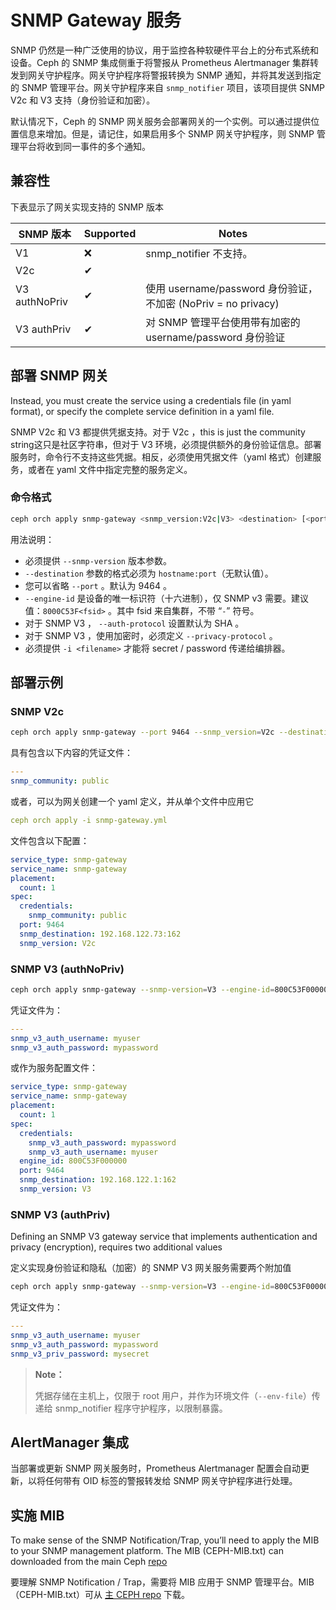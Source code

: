 # SNMP Gateway 服务

SNMP 仍然是一种广泛使用的协议，用于监控各种软硬件平台上的分布式系统和设备。Ceph 的 SNMP 集成侧重于将警报从 Prometheus  Alertmanager 集群转发到网关守护程序。网关守护程序将警报转换为 SNMP 通知，并将其发送到指定的 SNMP 管理平台。网关守护程序来自 `snmp_notifier` 项目，该项目提供 SNMP V2c 和 V3 支持（身份验证和加密）。

默认情况下，Ceph 的 SNMP 网关服务会部署网关的一个实例。可以通过提供位置信息来增加。但是，请记住，如果启用多个 SNMP 网关守护程序，则 SNMP 管理平台将收到同一事件的多个通知。

## 兼容性

下表显示了网关实现支持的 SNMP 版本

| SNMP 版本     | Supported | Notes                                                        |
| ------------- | --------- | ------------------------------------------------------------ |
| V1            | ❌         | snmp_notifier 不支持。                                       |
| V2c           | ✔         |                                                              |
| V3 authNoPriv | ✔         | 使用 username/password 身份验证，不加密 (NoPriv = no privacy) |
| V3 authPriv   | ✔         | 对 SNMP 管理平台使用带有加密的 username/password 身份验证    |

## 部署 SNMP 网关

Instead, you must create the service using a credentials file (in yaml format), or specify the complete service definition in a yaml file.

SNMP V2c 和 V3 都提供凭据支持。对于 V2c ，this is just the community string这只是社区字符串，但对于 V3 环境，必须提供额外的身份验证信息。部署服务时，命令行不支持这些凭据。相反，必须使用凭据文件（yaml 格式）创建服务，或者在 yaml 文件中指定完整的服务定义。

### 命令格式

```bash
ceph orch apply snmp-gateway <snmp_version:V2c|V3> <destination> [<port:int>] [<engine_id>] [<auth_protocol: MD5|SHA>] [<privacy_protocol:DES|AES>] [<placement>] ...
```

用法说明：

- 必须提供 `--snmp-version` 版本参数。
- `--destination` 参数的格式必须为 `hostname:port`（无默认值）。
- 您可以省略 `--port` 。默认为 9464 。
- `--engine-id` 是设备的唯一标识符（十六进制），仅 SNMP v3 需要。建议值：`8000C53F<fsid>` 。其中 fsid 来自集群，不带 “`-`” 符号。
- 对于 SNMP V3 ， `--auth-protocol` 设置默认为 SHA 。
- 对于 SNMP V3 ，使用加密时，必须定义 `--privacy-protocol` 。
- 必须提供 `-i <filename>` 才能将 secret / password 传递给编排器。

## 部署示例

### SNMP V2c

```bash
ceph orch apply snmp-gateway --port 9464 --snmp_version=V2c --destination=192.168.122.73:162 -i ./snmp_creds.yaml
```

具有包含以下内容的凭证文件：

```yaml
---
snmp_community: public
```

或者，可以为网关创建一个 yaml 定义，并从单个文件中应用它

```yaml
ceph orch apply -i snmp-gateway.yml
```

文件包含以下配置：

```yaml
service_type: snmp-gateway
service_name: snmp-gateway
placement:
  count: 1
spec:
  credentials:
    snmp_community: public
  port: 9464
  snmp_destination: 192.168.122.73:162
  snmp_version: V2c
```

### SNMP V3 (authNoPriv)

```bash
ceph orch apply snmp-gateway --snmp-version=V3 --engine-id=800C53F000000 --destination=192.168.122.1:162 -i ./snmpv3_creds.yml
```

凭证文件为：

```yaml
---
snmp_v3_auth_username: myuser
snmp_v3_auth_password: mypassword
```

或作为服务配置文件：

```yaml
service_type: snmp-gateway
service_name: snmp-gateway
placement:
  count: 1
spec:
  credentials:
    snmp_v3_auth_password: mypassword
    snmp_v3_auth_username: myuser
  engine_id: 800C53F000000
  port: 9464
  snmp_destination: 192.168.122.1:162
  snmp_version: V3
```

### SNMP V3 (authPriv)

Defining an SNMP V3 gateway service that implements authentication and privacy (encryption), requires two additional values

定义实现身份验证和隐私（加密）的 SNMP V3 网关服务需要两个附加值

```bash
ceph orch apply snmp-gateway --snmp-version=V3 --engine-id=800C53F000000 --destination=192.168.122.1:162 --privacy-protocol=AES -i ./snmpv3_creds.yml
```

凭证文件为：

```yaml
---
snmp_v3_auth_username: myuser
snmp_v3_auth_password: mypassword
snmp_v3_priv_password: mysecret
```

> **Note：**
>
> 凭据存储在主机上，仅限于 root 用户，并作为环境文件（`--env-file`）传递给 snmp_notifier 程序守护程序，以限制暴露。

## AlertManager 集成

当部署或更新 SNMP 网关服务时，Prometheus Alertmanager 配置会自动更新，以将任何带有 OID 标签的警报转发给 SNMP 网关守护程序进行处理。

## 实施 MIB

To make sense of the SNMP Notification/Trap, you’ll need to apply the MIB to your SNMP management platform. The MIB (CEPH-MIB.txt) can downloaded from the main Ceph [repo](https://github.com/ceph/ceph/tree/master/monitoring/snmp)

要理解 SNMP  Notification / Trap，需要将 MIB 应用于 SNMP 管理平台。MIB（CEPH-MIB.txt）可从 [主 CEPH repo](https://github.com/ceph/ceph/tree/master/monitoring/snmp) 下载。